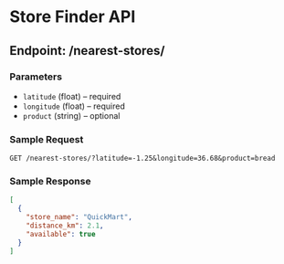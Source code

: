 # Store Finder API

## Endpoint: /nearest-stores/

### Parameters
- `latitude` (float) – required
- `longitude` (float) – required
- `product` (string) – optional

### Sample Request
`GET /nearest-stores/?latitude=-1.25&longitude=36.68&product=bread`

### Sample Response
```json
[
  {
    "store_name": "QuickMart",
    "distance_km": 2.1,
    "available": true
  }
]
